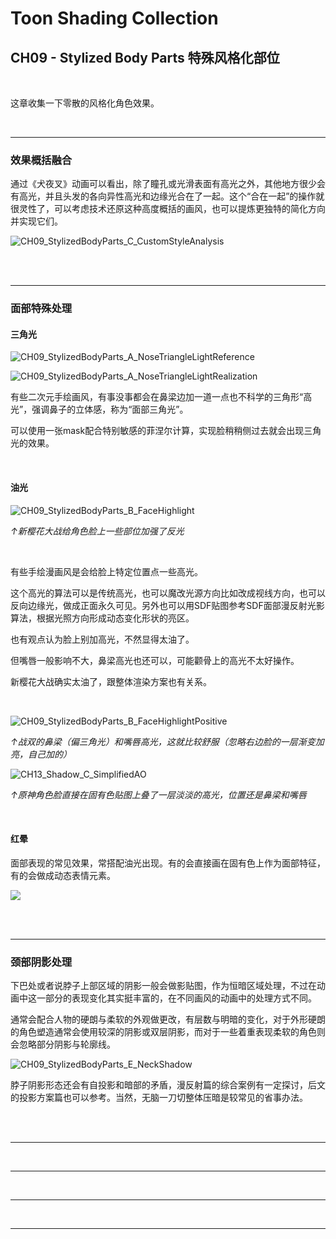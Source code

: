 # Toon Shading Collection 

## CH09 - Stylized Body Parts 特殊风格化部位

<br>

这章收集一下零散的风格化角色效果。

<br>

------

### 效果概括融合

通过《犬夜叉》动画可以看出，除了瞳孔或光滑表面有高光之外，其他地方很少会有高光，并且头发的各向异性高光和边缘光合在了一起。这个“合在一起”的操作就很灵性了，可以考虑技术还原这种高度概括的画风，也可以提炼更独特的简化方向并实现它们。

![CH09_StylizedBodyParts_C_CustomStyleAnalysis](../imgs/CH09_StylizedBodyParts_C_CustomStyleAnalysis.jpg)

<br>

<br>

------

### 面部特殊处理

#### 三角光

![CH09_StylizedBodyParts_A_NoseTriangleLightReference](../imgs/CH09_StylizedBodyParts_A_NoseTriangleLightReference.jpg)

![CH09_StylizedBodyParts_A_NoseTriangleLightRealization](../imgs/CH09_StylizedBodyParts_A_NoseTriangleLightRealization.png)

有些二次元手绘画风，有事没事都会在鼻梁边加一道一点也不科学的三角形“高光”，强调鼻子的立体感，称为“面部三角光”。

可以使用一张mask配合特别敏感的菲涅尔计算，实现脸稍稍侧过去就会出现三角光的效果。

<br>

#### 油光

![CH09_StylizedBodyParts_B_FaceHighlight](../imgs/CH09_StylizedBodyParts_B_FaceHighlight.png)

*↑新樱花大战给角色脸上一些部位加强了反光*

<br>

有些手绘漫画风是会给脸上特定位置点一些高光。

这个高光的算法可以是传统高光，也可以魔改光源方向比如改成视线方向，也可以反向边缘光，做成正面永久可见。另外也可以用SDF贴图参考SDF面部漫反射光影算法，根据光照方向形成动态变化形状的亮区。

也有观点认为脸上别加高光，不然显得太油了。 

但嘴唇一般影响不大，鼻梁高光也还可以，可能颧骨上的高光不太好操作。

新樱花大战确实太油了，跟整体渲染方案也有关系。

<br>

![CH09_StylizedBodyParts_B_FaceHighlightPositive](../imgs/CH09_StylizedBodyParts_B_FaceHighlightPositive.png)

*↑战双的鼻梁（偏三角光）和嘴唇高光，这就比较舒服（忽略右边脸的一层渐变加亮，自己加的）*

![CH13_Shadow_C_SimplifiedAO](../imgs/CH13_Shadow_C_SimplifiedAO.png)

*↑原神角色脸直接在固有色贴图上叠了一层淡淡的高光，位置还是鼻梁和嘴唇*

<br>

#### 红晕

面部表现的常见效果，常搭配油光出现。有的会直接画在固有色上作为面部特征，有的会做成动态表情元素。

![](../imgs/CH09_StylizedBodyParts_D_FaceFlush.jpg)

<br>

<br>

------

### 颈部阴影处理

下巴处或者说脖子上部区域的阴影一般会做影贴图，作为恒暗区域处理，不过在动画中这一部分的表现变化其实挺丰富的，在不同画风的动画中的处理方式不同。

通常会配合人物的硬朗与柔软的外观做更改，有层数与明暗的变化，对于外形硬朗的角色塑造通常会使用较深的阴影或双层阴影，而对于一些着重表现柔软的角色则会忽略部分阴影与轮廓线。

![CH09_StylizedBodyParts_E_NeckShadow](../imgs/CH09_StylizedBodyParts_E_NeckShadow.jpg)

脖子阴影形态还会有自投影和暗部的矛盾，漫反射篇的综合案例有一定探讨，后文的投影方案篇也可以参考。当然，无脑一刀切整体压暗是较常见的省事办法。

<br>

<br>

------





<br>

------







<br>

------







<br>

------



